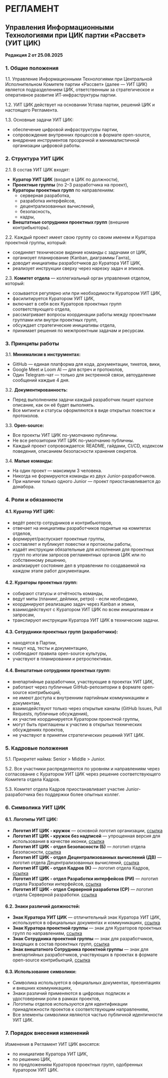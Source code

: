 # РЕГЛАМЕНТ
## Управления Информационными Технологиями при ЦИК партии «Рассвет» (УИТ ЦИК)
**Редакция 2 от 25.08.2025**  

### 1. Общие положения

1.1. Управление Информационными Технологиями при Центральной Исполнительном Комитете партии «Рассвет» (далее — УИТ ЦИК) является подразделением ЦИК, ответственным за стратегическое и оперативное развитие ИТ-инфраструктуры партии.

1.2. УИТ ЦИК действует на основании Устава партии, решений ЦИК и настоящего Регламента.

1.3. Основные задачи УИТ ЦИК:
- обеспечение цифровой инфраструктуры партии,
- сопровождение внутренних процессов в формате open-source,
- внедрение инструментов прозрачной и минималистичной организации цифровой работы.

### 2. Структура УИТ ЦИК

2.1. В состав УИТ ЦИК входят:
- **Куратор УИТ ЦИК** (входит в ЦИК по должности),
- **Проектные группы** (по 2–3 разработчика на проект),
- **Кураторы проектных групп** по направлениям:
  - серверная разработка,
  - разработка интерфейсов,
  - децентрализованных вычислений,
  - безопасность,
  - кадры,
- **Внештатные сотрудники проектных групп** (внешние контрибьюторы).

2.2. Каждый проект имеет свою группу со своим именем и Куратора проектной группы, который:
- соединяет техническое видение команды с задачами от ЦИК,
- организует планирование (Kanban, диаграммы Ганта),
- доводит инициативы разработчиков до Куратора УИТ ЦИК,
- реализует инструкции сверху через нарезку задач и эпиков.

2.3. **Комитет отдела** — коллегиальный орган управления отделом, который:
- созывается регулярно или при необходимости Куратором УИТ ЦИК,
- фасилитируется Куратором УИТ ЦИК,
- включает в себя всех Кураторов проектных групп соответствующего отдела,
- рассматривает вопросы координации работы между проектными группами или внутри проектных групп,
- обсуждает стратегические инициативы отдела,
- принимает решения по межпроектным задачам и ресурсам.

### 3. Принципы работы

3.1. **Минимализм в инструментах:**
- GitHub — единая платформа для кода, документации, тикетов, вики,
- Google Meet и Loom AI — для встреч и протоколов,
- Один Telegram-чат — только для экстренной связи, автоудаление сообщений каждые 4 дня.

3.2. **Документированность:**
- Перед выполнением задачи каждый разработчик пишет краткое описание, как он её будет выполнять.
- Все митинги и статусы оформляются в виде открытых повесток и протоколов.

3.3. **Open-source:**
- Все проекты УИТ ЦИК по-умолчанию публичны.
- Не все репозитории УИТ ЦИК по-умолчанию публичны.
- Каждый проект сопровождается: README, гайдами, CI/CD, кодексом поведения, описанием безопасности хранения секретов.

3.4. **Малые команды:**
- На один проект — максимум 3 человека.
- Никогда не формируются команды из двух Junior-разработчиков.
- При наличии только одного Junior — проект приостанавливается до донабора.

### 4. Роли и обязанности

#### 4.1. Куратор УИТ ЦИК:
- ведёт реестр сотрудников и контрибьюторов,
- отвечает на инициативы разработчиков поднятые на комитетах отделов,
- формирует/распускает проектные группы,
- составляет и публикует повестки и протоколы работы,
- издаёт инструкции обязательные для исполнения для проектных групп по итогам запросов регламентных органов ЦИК или по собственному решению,
- анализирует состояние дел в управлении по создаваемой на каждом этапе работ документации.

#### 4.2. Кураторы проектных групп:
- собирают статусы и отчётность команды,
- ведут миты (планинг, дейлики, ретро) - если необходимо,
- координируют реализацию задач через Kanban и эпики,
- взаимодействуют с Куратором УИТ ЦИК по всем инициативам и запросам,
- транслируют инструкции Куратора УИТ ЦИК в технические задачи.

#### 4.3. Сотрудники проектных групп (разработчики):
- находятся в Партии,
- пишут код, тесты и документацию,
- соблюдают правила open-source культуры,
- участвуют в планировании и ретроспективах.

#### 4.4. Внештатные сотрудники проектных групп:
- внепартийные разработчики, участвующие в проектах УИТ ЦИК,
- работают через публичные GitHub-репозитории в формате open-source контрибьюций,
- не имеют доступа к внутренним партийным коммуникациям и документам,
- взаимодействуют только через открытые каналы (GitHub Issues, Pull Requests, публичные обсуждения),
- их участие координируется Куратором проектной группы,
- могут быть приглашены к участию в открытых технических обсуждениях проектов,
- не участвуют в принятии стратегических решений УИТ ЦИК.

### 5. Кадровые положения

5.1. Приоритет найма: Senior > Middle > Junior.

5.2. Все участники распределяются по уровням и направлениям через согласование с Куратором УИТ ЦИК через решение соответствующего Комитета отдела Кадров.

5.3. Комитет отдела Кадров приостанавливает участие Junior-разработчика без поддержки более опытных коллег.

### 6. Символика УИТ ЦИК

#### 6.1. Логотипы УИТ ЦИК:
- **Логотип ИТ ЦИК - кружок** — основной логотип организации,
  [ссылка](./Логотип_ИТ_ЦИК_кружок.png)
- **Логотип ИТ ЦИК - кружок без надписей** — упрощенная версия для использования в качестве иконки,
  [ссылка](./Логотип_ИТ_ЦИК_кружок_без_надписей.png)
- **Логотип ИТ ЦИК - отдел Безопасности (Б)** — логотип отдела Безопасности,
  [ссылка](./Логотип_ИТ_ЦИК_отдел_Безопасности_Б.png)
- **Логотип ИТ ЦИК - отдел Децентрализованных вычислений (ДВ)** — логотип отдела Децентрализованных вычислений,
  [ссылка](./Логотип_ИТ_ЦИК_отдел_Децентрализованных_вычислений_ДВ.png)
- **Логотип ИТ ЦИК - отдел Кадров (К)** — логотип отдела Кадров,
  [ссылка](./Логотип_ИТ_ЦИК_отдел_Кадров_К.png)
- **Логотип ИТ ЦИК - отдел Разработки интерфейсов (РИ)** — логотип отдела Разработки интерфейсов,
  [ссылка](./Логотип_ИТ_ЦИК_отдел_Разработки_интерфейсов_РИ.png)
- **Логотип ИТ ЦИК - отдел Серверной разработки (СР)** — логотип отдела Серверной разработки.
  [ссылка](./Логотип_ИТ_ЦИК_отдел_Серверной_разработки_СР.png)

#### 6.2. Знаки различий должностей:
- **Знак Куратора УИТ ЦИК** — отличительный знак Куратора УИТ ЦИК, используется в официальных документах и коммуникациях,
  [ссылка](./Знак_Куратора_УИТ_ЦИК.png)
- **Знак Куратора проектной группы** — знак для Кураторов проектных групп по направлениям,
  [ссылка](./Знак_Куратора_проектной_группы.png)
- **Знак Сотрудника проектной группы** — знак для разработчиков, входящих в состав проектных групп,
  [ссылка](./Знак_Сотрудника_проектной_группы.png)
- **Знак внештатного Сотрудника проектной группы** — знак для внепартийных разработчиков, участвующих в проектах в формате open-source контрибьюций,
  [ссылка](./Знак_внештатного_Сотрудника_проектной_группы.png)

#### 6.3. Использование символики:
- Символика используется в официальных документах, презентациях и внешних коммуникациях,
- Знаки различий применяются в цифровых подписях и удостоверении роли в рамках проектов,
- Логотипы отделов используются для идентификации принадлежности проектов к соответствующим направлениям,
- Все элементы символики являются частью публичной идентичности УИТ ЦИК.

### 7. Порядок внесения изменений

Изменения в Регламент УИТ ЦИК вносятся:
- по инициативе Куратора УИТ ЦИК,
- по решению ЦИК,
- по предложениям Кураторов проектных групп, одобренных Куратором УИТ ЦИК.